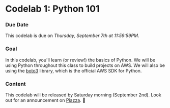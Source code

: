# Codelab 1: Python 101

### Due Date

This codelab is due on *Thursday, September 7th at 11:59:59PM*.

### Goal

In this codelab, you'll learn (or review!) the basics of Python. We will be using Python throughout this class to build projects on AWS. We will also be using the [boto3](https://github.com/boto/boto3) library, which is the official AWS SDK for Python.

### Content

This codelab will be released by Saturday morning (September 2nd). Look out for an announcement on [Piazza](https://piazza.com/class/j6r4ozi6uu75px). 📣
